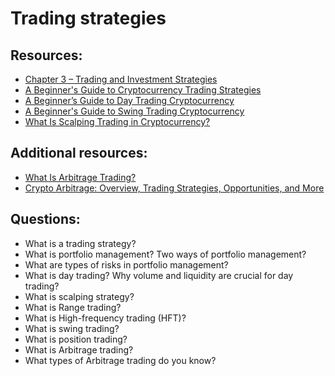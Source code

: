 # Trading strategies

## Resources:

* [Chapter 3 – Trading and Investment Strategies](https://academy.binance.com/en/articles/a-complete-guide-to-cryptocurrency-trading-for-beginners#what-is-a-trading-strategy)
* [A Beginner's Guide to Cryptocurrency Trading Strategies](https://academy.binance.com/en/articles/a-beginners-guide-to-cryptocurrency-trading-strategies)
* [A Beginner’s Guide to Day Trading Cryptocurrency](https://academy.binance.com/en/articles/a-beginners-guide-to-day-trading-cryptocurrency)
* [A Beginner's Guide to Swing Trading Cryptocurrency](https://academy.binance.com/en/articles/a-beginners-guide-to-swing-trading-cryptocurrency)
* [What Is Scalping Trading in Cryptocurrency?](https://academy.binance.com/en/articles/what-is-scalping-trading-in-cryptocurrency)

## Additional resources: 
* [What Is Arbitrage Trading?](https://academy.binance.com/en/articles/what-is-arbitrage-trading)
* [Crypto Arbitrage: Overview, Trading Strategies, Opportunities, and More](https://blog.quantinsti.com/crypto-arbitrage/)

## Questions:
* What is a trading strategy?
* What is portfolio management? Two ways of portfolio management?
* What are types of risks in portfolio management?
* What is day trading? Why volume and liquidity are crucial for day trading?
* What is scalping strategy?
* What is Range trading?
* What is High-frequency trading (HFT)?
* What is swing trading?
* What is position trading?
* What is Arbitrage trading?
* What types of Arbitrage trading do you know?
